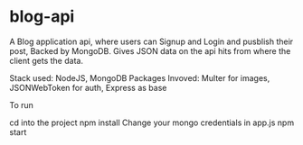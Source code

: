 # blog-api
A Blog application api, where users can Signup and Login and pusblish their post, Backed by MongoDB.
Gives JSON data on the api hits from where the client gets the data.

Stack used: NodeJS, MongoDB
Packages Invoved: Multer for images, JSONWebToken for auth, Express as base

To run

cd into the project
npm install
Change your mongo credentials in app.js
npm start

